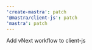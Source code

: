 ```yaml
---
'create-mastra': patch
'@mastra/client-js': patch
'mastra': patch
---
```


Add vNext workflow to client-js
